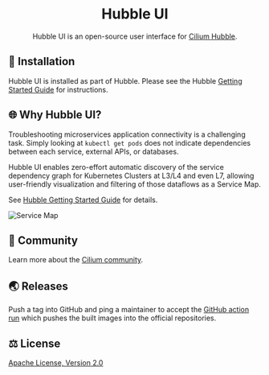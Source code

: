 <h1 align="center">Hubble UI</h1>
<p align="center">
  Hubble UI is an open-source user interface for <a href="https://github.com/cilium/hubble">Cilium Hubble</a>.
</p>

## 🚀 Installation

Hubble UI is installed as part of Hubble. Please see the Hubble [Getting Started Guide](https://docs.cilium.io/en/stable/gettingstarted/hubble/#deploy-cilium-and-hubble) for instructions.

## 🌐 Why Hubble UI?

Troubleshooting microservices application connectivity is a challenging task. Simply looking at `kubectl get pods` does not indicate dependencies between each service, external APIs, or databases.

Hubble UI enables zero-effort automatic discovery of the service dependency graph for Kubernetes Clusters at L3/L4 and even L7, allowing user-friendly visualization and filtering of those dataflows as a Service Map.

See [Hubble Getting Started Guide](https://docs.cilium.io/en/stable/gettingstarted/hubble/#deploy-cilium-and-hubble) for details.

![Service Map](promo/servicemap.png)

## 🐝 Community

Learn more about the [Cilium community](https://github.com/cilium/cilium#community).

## 🌏 Releases

Push a tag into GitHub and ping a maintainer to accept the [GitHub action run](https://github.com/cilium/hubble-ui/actions) which pushes the built images into the official repositories.

## ⚖️ License

[Apache License, Version 2.0](https://github.com/cilium/hubble-ui/blob/master/LICENSE)
